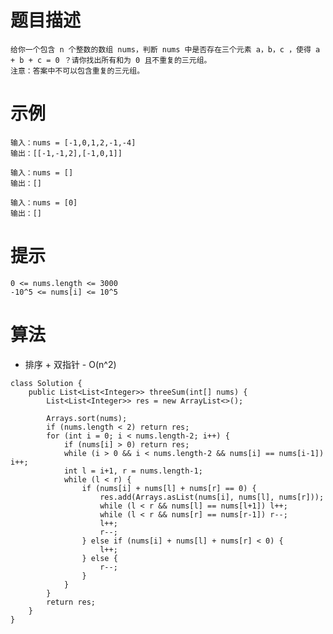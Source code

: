 # 题目描述
	给你一个包含 n 个整数的数组 nums，判断 nums 中是否存在三个元素 a，b，c ，使得 a + b + c = 0 ？请你找出所有和为 0 且不重复的三元组。
	注意：答案中不可以包含重复的三元组。

# 示例
	输入：nums = [-1,0,1,2,-1,-4]
	输出：[[-1,-1,2],[-1,0,1]]

	输入：nums = []
	输出：[]

	输入：nums = [0]
	输出：[]

# 提示
	0 <= nums.length <= 3000
	-10^5 <= nums[i] <= 10^5

# 算法
* 排序 + 双指针 - O(n^2)
```
class Solution {
    public List<List<Integer>> threeSum(int[] nums) {
    	List<List<Integer>> res = new ArrayList<>();
    	
    	Arrays.sort(nums);
		if (nums.length < 2) return res;
    	for (int i = 0; i < nums.length-2; i++) {
            if (nums[i] > 0) return res;
            while (i > 0 && i < nums.length-2 && nums[i] == nums[i-1]) i++;
            int l = i+1, r = nums.length-1;
            while (l < r) {
                if (nums[i] + nums[l] + nums[r] == 0) {
                    res.add(Arrays.asList(nums[i], nums[l], nums[r]));
                    while (l < r && nums[l] == nums[l+1]) l++;
                    while (l < r && nums[r] == nums[r-1]) r--;
                    l++;
                    r--;
                } else if (nums[i] + nums[l] + nums[r] < 0) {
                	l++;
                } else {
                	r--;
                }
            }
        }
    	return res;
    }
}
```
